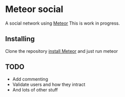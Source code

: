 Meteor social
==========

A social network using [Meteor](http://meteor.com/)
This is work in progress.


## Installing
Clone the repository
[install Meteor](http://docs.meteor.com/#quickstart)
and just run
	meteor

## TODO

* Add commenting
* Validate users and how they intract
* And lots of other stuff